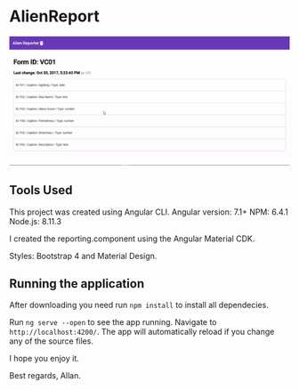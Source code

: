 # AlienReport

![](alien.gif)

## Tools Used

This project was created using Angular CLI.
Angular version: 7.1+
NPM: 6.4.1
Node.js: 8.11.3

I created the reporting.component using the Angular Material CDK.

Styles: Bootstrap 4 and Material Design.

## Running the application

After downloading you need run `npm install` to install all dependecies.

Run `ng serve --open` to see the app running. Navigate to `http://localhost:4200/`. The app will automatically reload if you change any of the source files.

I hope you enjoy it.

Best regards, Allan.
